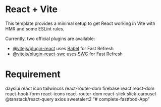 # React + Vite

This template provides a minimal setup to get React working in Vite with HMR and some ESLint rules.

Currently, two official plugins are available:

- [@vitejs/plugin-react](https://github.com/vitejs/vite-plugin-react/blob/main/packages/plugin-react/README.md) uses [Babel](https://babeljs.io/) for Fast Refresh
- [@vitejs/plugin-react-swc](https://github.com/vitejs/vite-plugin-react-swc) uses [SWC](https://swc.rs/) for Fast Refresh

# Requirement
daysiui
react icon
tailwincss
react-router-dom
firebase
react
react-dom
react-hook-form
react-icons
react-router-dom
react-slick
slick-carousel
@tanstack/react-query
axios
sweetalert2
"# complete-fastfood-App" 

